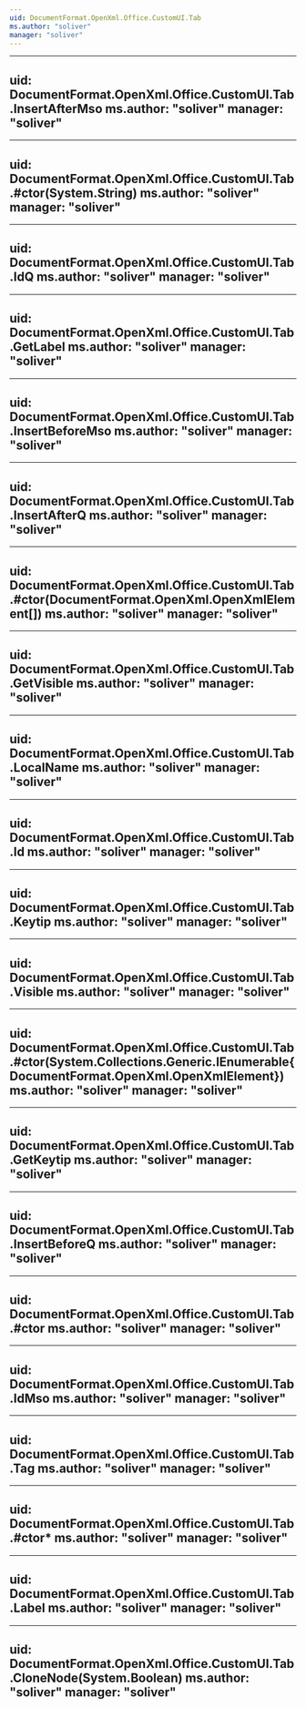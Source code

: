 ```yaml
---
uid: DocumentFormat.OpenXml.Office.CustomUI.Tab
ms.author: "soliver"
manager: "soliver"
---
```


---
uid: DocumentFormat.OpenXml.Office.CustomUI.Tab.InsertAfterMso
ms.author: "soliver"
manager: "soliver"
---

---
uid: DocumentFormat.OpenXml.Office.CustomUI.Tab.#ctor(System.String)
ms.author: "soliver"
manager: "soliver"
---

---
uid: DocumentFormat.OpenXml.Office.CustomUI.Tab.IdQ
ms.author: "soliver"
manager: "soliver"
---

---
uid: DocumentFormat.OpenXml.Office.CustomUI.Tab.GetLabel
ms.author: "soliver"
manager: "soliver"
---

---
uid: DocumentFormat.OpenXml.Office.CustomUI.Tab.InsertBeforeMso
ms.author: "soliver"
manager: "soliver"
---

---
uid: DocumentFormat.OpenXml.Office.CustomUI.Tab.InsertAfterQ
ms.author: "soliver"
manager: "soliver"
---

---
uid: DocumentFormat.OpenXml.Office.CustomUI.Tab.#ctor(DocumentFormat.OpenXml.OpenXmlElement[])
ms.author: "soliver"
manager: "soliver"
---

---
uid: DocumentFormat.OpenXml.Office.CustomUI.Tab.GetVisible
ms.author: "soliver"
manager: "soliver"
---

---
uid: DocumentFormat.OpenXml.Office.CustomUI.Tab.LocalName
ms.author: "soliver"
manager: "soliver"
---

---
uid: DocumentFormat.OpenXml.Office.CustomUI.Tab.Id
ms.author: "soliver"
manager: "soliver"
---

---
uid: DocumentFormat.OpenXml.Office.CustomUI.Tab.Keytip
ms.author: "soliver"
manager: "soliver"
---

---
uid: DocumentFormat.OpenXml.Office.CustomUI.Tab.Visible
ms.author: "soliver"
manager: "soliver"
---

---
uid: DocumentFormat.OpenXml.Office.CustomUI.Tab.#ctor(System.Collections.Generic.IEnumerable{DocumentFormat.OpenXml.OpenXmlElement})
ms.author: "soliver"
manager: "soliver"
---

---
uid: DocumentFormat.OpenXml.Office.CustomUI.Tab.GetKeytip
ms.author: "soliver"
manager: "soliver"
---

---
uid: DocumentFormat.OpenXml.Office.CustomUI.Tab.InsertBeforeQ
ms.author: "soliver"
manager: "soliver"
---

---
uid: DocumentFormat.OpenXml.Office.CustomUI.Tab.#ctor
ms.author: "soliver"
manager: "soliver"
---

---
uid: DocumentFormat.OpenXml.Office.CustomUI.Tab.IdMso
ms.author: "soliver"
manager: "soliver"
---

---
uid: DocumentFormat.OpenXml.Office.CustomUI.Tab.Tag
ms.author: "soliver"
manager: "soliver"
---

---
uid: DocumentFormat.OpenXml.Office.CustomUI.Tab.#ctor*
ms.author: "soliver"
manager: "soliver"
---

---
uid: DocumentFormat.OpenXml.Office.CustomUI.Tab.Label
ms.author: "soliver"
manager: "soliver"
---

---
uid: DocumentFormat.OpenXml.Office.CustomUI.Tab.CloneNode(System.Boolean)
ms.author: "soliver"
manager: "soliver"
---
